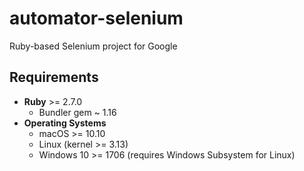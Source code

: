 # automator-selenium

Ruby-based Selenium project for Google

## Requirements

* __Ruby__ >= 2.7.0
  * Bundler gem ~ 1.16
* __Operating Systems__
  * macOS >= 10.10
  * Linux (kernel >= 3.13)
  * Windows 10 >= 1706 (requires Windows Subsystem for Linux)
